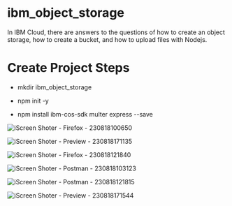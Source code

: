 # ibm_object_storage
In IBM Cloud, there are answers to the questions of how to create an object storage, how to create a bucket, and how to upload files with Nodejs.

# Create Project Steps

-   mkdir ibm_object_storage

-   npm init -y 

-   npm install ibm-cos-sdk multer express --save

![iScreen Shoter - Firefox - 230818100650](https://github.com/sserpilozdemir/ibm_object_storage/assets/69975085/5be99825-2963-4853-97e9-9f56c1efe297)


![iScreen Shoter - Preview - 230818171135](https://github.com/sserpilozdemir/ibm_object_storage/assets/69975085/9dc0a0b3-1003-48a4-b709-a85eaef50c4a)


![iScreen Shoter - Firefox - 230818121840](https://github.com/sserpilozdemir/ibm_object_storage/assets/69975085/8f45687e-ae2b-4907-bbd1-f94ca073668c)



![iScreen Shoter - Postman - 230818103123](https://github.com/sserpilozdemir/ibm_object_storage/assets/69975085/a5b40826-4482-4a13-8305-9c495188d394)


![iScreen Shoter - Postman - 230818121815](https://github.com/sserpilozdemir/ibm_object_storage/assets/69975085/57f9a390-8289-4a19-bff3-c7319a60c56c)


![iScreen Shoter - Preview - 230818171544](https://github.com/sserpilozdemir/ibm_object_storage/assets/69975085/e13bf4b1-36d8-42d3-943e-6e38bbeb2f13)

